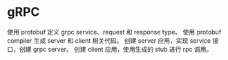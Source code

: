 # gRPC

使用 protobuf 定义 grpc service、request 和 response type。
使用 protobuf compiler 生成 server 和 client 相关代码。
创建 server 应用，实现 service 接口，创建 grpc server。
创建 client 应用，使用生成的 stub 进行 rpc 调用。


